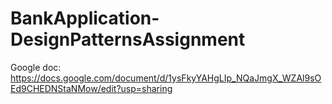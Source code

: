 # BankApplication-DesignPatternsAssignment
Google doc: https://docs.google.com/document/d/1ysFkyYAHgLIp_NQaJmgX_WZAl9sOEd9CHEDNStaNMow/edit?usp=sharing

